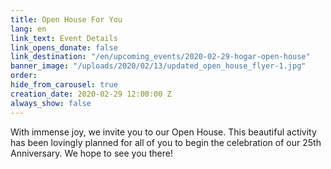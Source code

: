 ```yaml
---
title: Open House For You
lang: en
link_text: Event Details
link_opens_donate: false
link_destination: "/en/upcoming_events/2020-02-29-hogar-open-house"
banner_image: "/uploads/2020/02/13/updated_open_house_flyer-1.jpg"
order: 
hide_from_carousel: true
creation_date: 2020-02-29 12:00:00 Z
always_show: false
---
```


With immense joy, we invite you to our Open House. This beautiful activity has been lovingly planned for all of you to begin the celebration of our 25th Anniversary. We hope to see you there!